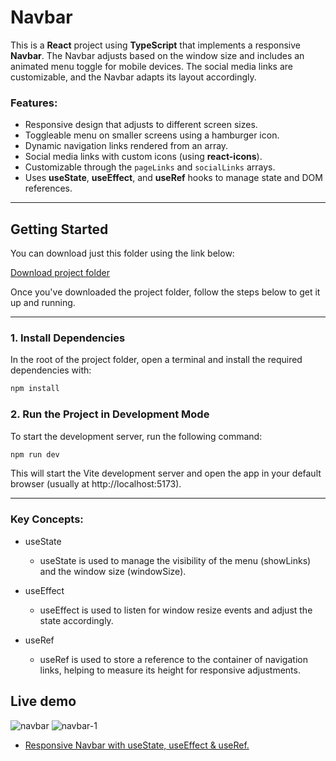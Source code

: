 # Navbar

This is a **React** project using **TypeScript** that implements a responsive **Navbar**. The Navbar adjusts based on the window size and includes an animated menu toggle for mobile devices. The social media links are customizable, and the Navbar adapts its layout accordingly.

### Features:
- Responsive design that adjusts to different screen sizes.
- Toggleable menu on smaller screens using a hamburger icon.
- Dynamic navigation links rendered from an array.
- Social media links with custom icons (using **react-icons**).
- Customizable through the `pageLinks` and `socialLinks` arrays.
- Uses **useState**, **useEffect**, and **useRef** hooks to manage state and DOM references.

---

## Getting Started

You can download just this folder using the link below:

[Download project folder](https://downgit.github.io/#/home?url=https://github.com/armandomzn/react_components/tree/main/navbar)

Once you've downloaded the project folder, follow the steps below to get it up and running.

---

### 1. Install Dependencies
In the root of the project folder, open a terminal and install the required dependencies with:

```sh
npm install
```
### 2. Run the Project in Development Mode
To start the development server, run the following command:
```sh
npm run dev
```
This will start the Vite development server and open the app in your default browser (usually at http://localhost:5173).

---

### Key Concepts:
- useState

    - useState is used to manage the visibility of the menu (showLinks) and the window size (windowSize).

- useEffect

    - useEffect is used to listen for window resize events and adjust the state accordingly.

- useRef

    - useRef is used to store a reference to the container of navigation links, helping to measure its height for responsive adjustments.
## Live demo
![navbar](https://github.com/user-attachments/assets/e423cebc-e3bf-4fe2-97aa-19702bd7ac65)
![navbar-1](https://github.com/user-attachments/assets/0600c927-87a0-493d-87c3-17a71b5fb410)
- [Responsive Navbar with useState, useEffect & useRef.](https://comforting-faloodeh-6bd6c6.netlify.app/)

